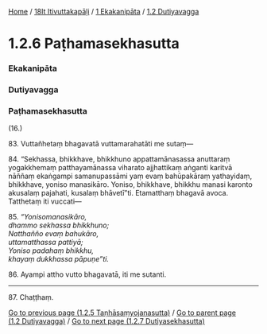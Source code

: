 
[Home](/) / [18It Itivuttakapāḷi](../../../18It.md) / [1 Ekakanipāta](../../1.md) / [1.2 Dutiyavagga](../1.2.md)

# 1.2.6 Paṭhamasekhasutta

### Ekakanipāta

### Dutiyavagga

### Paṭhamasekhasutta

(16.)

83\. Vuttañhetaṃ bhagavatā vuttamarahatāti me sutaṃ—

84\. “Sekhassa, bhikkhave, bhikkhuno appattamānasassa anuttaraṃ yogakkhemaṃ patthayamānassa viharato ajjhattikaṃ aṅganti karitvā nāññaṃ ekaṅgampi samanupassāmi yaṃ evaṃ bahūpakāraṃ yathayidaṃ, bhikkhave, yoniso manasikāro. Yoniso, bhikkhave, bhikkhu manasi karonto akusalaṃ pajahati, kusalaṃ bhāvetī”ti. Etamatthaṃ bhagavā avoca. Tatthetaṃ iti vuccati—

85\. _“Yonisomanasikāro,_  
_dhammo sekhassa bhikkhuno;_  
_Natthañño evaṃ bahukāro,_  
_uttamatthassa pattiyā;_  
_Yoniso padahaṃ bhikkhu,_  
_khayaṃ dukkhassa pāpuṇe”ti._  


86\. Ayampi attho vutto bhagavatā, iti me sutanti.

---

87\. Chaṭṭhaṃ.



[Go to previous page (1.2.5 Taṇhāsaṃyojanasutta)](1.2.5.md) / [Go to parent page (1.2 Dutiyavagga)](../1.2.md) / [Go to next page (1.2.7 Dutiyasekhasutta)](1.2.7.md)



